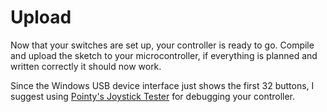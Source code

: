 # Upload

Now that your switches are set up, your controller is ready to go. Compile and upload the sketch to your microcontroller, if everything is planned and written correctly it should now work.

Since the Windows USB device interface just shows the first 32 buttons, I suggest using [Pointy's Joystick Tester](http://www.planetpointy.co.uk/joystick-test-application/) for debugging your controller.

